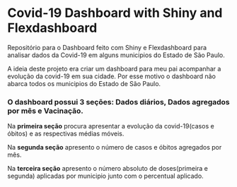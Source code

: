 
# Covid-19 Dashboard with Shiny and Flexdashboard


Repositório para o Dashboard feito com Shiny e Flexdashboard para analisar dados da Covid-19 em alguns municipios do Estado de São Paulo.

A ideia deste projeto era criar um dashboard para meu pai acompanhar a evolução da covid-19 em sua cidade. Por esse motivo o dashboard não abarca todos os municipios do Estado de São Paulo.


### O dashboard possui 3 seções: Dados diários, Dados agregados por mês e Vacinação.

Na **primeira seção** procura apresentar a evolução da covid-19(casos e óbitos) e as respectivas médias móveis.

Na **segunda seção** apresento o número de casos e óbitos agregados por mês.

Na **terceira seção** apresento o número absoluto de doses(primeira e segunda) aplicadas por municipio junto com o percentual aplicado.
